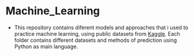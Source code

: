 # Machine_Learning

* This repository contains diferent models and approaches that i used to practice machine learning, using public datasets from [Kaggle](https://www.kaggle.com/).
Each folder contains different datasets and methods of prediction using Python as main language.
